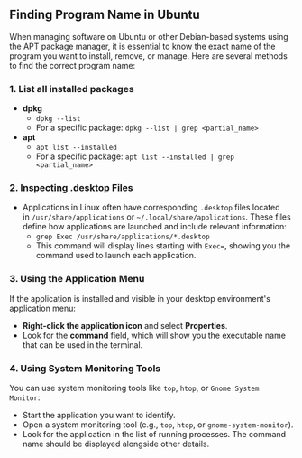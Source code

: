 ## Finding Program Name in Ubuntu

When managing software on Ubuntu or other Debian-based systems using the APT package manager, it is essential to know the exact name of the program you want to install, remove, or manage. Here are several methods to find the correct program name:

### 1. List all installed packages
- **dpkg**
	- `dpkg --list`
	- For a specific package: `dpkg --list | grep <partial_name>`
- **apt**
	- `apt list --installed`
	- For a specific package: `apt list --installed | grep <partial_name>`

### 2. Inspecting .desktop Files
- Applications in Linux often have corresponding `.desktop` files located in `/usr/share/applications` or `~/.local/share/applications`. These files define how applications are launched and include relevant information:
	- `grep Exec /usr/share/applications/*.desktop`
	- This command will display lines starting with `Exec=`, showing you the command used to launch each application.

### 3. Using the Application Menu
If the application is installed and visible in your desktop environment's application menu:
- **Right-click the application icon** and select **Properties**.
- Look for the **command** field, which will show you the executable name that can be used in the terminal.

### 4. Using System Monitoring Tools
You can use system monitoring tools like `top`, `htop`, or `Gnome System Monitor`:
- Start the application you want to identify.
- Open a system monitoring tool (e.g., `top`, `htop`, or `gnome-system-monitor`).
- Look for the application in the list of running processes. The command name should be displayed alongside other details.